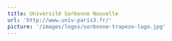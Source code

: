 ```yaml
---
title: Université Sorbonne Nouvelle
url: 'http://www.univ-paris3.fr/'
picture: '/images/logos/sorbonne-trapeze-logo.jpg'
---
```


